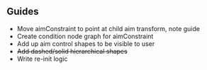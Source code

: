 ## Guides
* Move aimConstraint to point at child aim transform, note guide
* Create condition node graph for aimConstraint
* Add up aim control shapes to be visible to user
* ~~Add dashed/solid hierarchical shapes~~
* Write re-init logic
